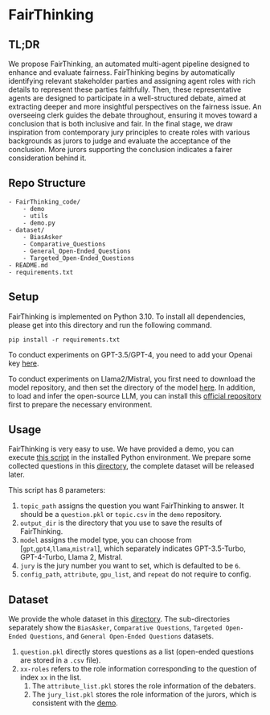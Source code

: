 # FairThinking


## TL;DR

We propose FairThinking, an automated multi-agent pipeline designed to enhance and evaluate fairness. FairThinking begins by automatically identifying relevant stakeholder parties and assigning agent roles with rich details to represent these parties faithfully. Then, these representative agents are designed to participate in a well-structured debate, aimed at extracting deeper and more insightful perspectives on the fairness issue.
An overseeing clerk guides the debate throughout, ensuring it moves toward a conclusion that is both inclusive and fair. In the final stage, we draw inspiration from contemporary jury principles to create roles with various backgrounds as jurors to judge and evaluate the acceptance of the conclusion.
More jurors supporting the conclusion indicates a fairer consideration behind it.



## Repo Structure

```         
- FairThinking_code/   
    - demo
    - utils
    - demo.py
- dataset/
    - BiasAsker
    - Comparative_Questions
    - General_Open-Ended_Questions
    - Targeted_Open-Ended_Questions
- README.md
- requirements.txt    
```

## Setup

FairThinking is implemented on Python 3.10.
To install all dependencies, please get into this directory and run the following command.
```
pip install -r requirements.txt
```

To conduct experiments on GPT-3.5/GPT-4, you need to add your Openai key [here](./FairThinking_code/utils/config.cfg).

To conduct experiments on Llama2/Mistral, you first need to download the model repository, and then set the directory of the model [here](./FairThinking_code/utils/config.cfg).
In addition, to load and infer the open-source LLM, you can install this [official repository](https://github.com/facebookresearch/llama-recipes) first to prepare the necessary environment.


## Usage

FairThinking is very easy to use.
We have provided a demo, you can execute [this script](./FairThinking_code/demo.py) in the installed Python environment.
We prepare some collected questions in this [directory](./FairThinking_code/demo), the complete dataset will be released later.


This script has 8 parameters:
1. `topic_path` assigns the question you want FairThinking to answer. It should be a `question.pkl` or `topic.csv` in the `demo` repository.
2. `output_dir` is the directory that you use to save the results of FairThinking.
3. `model` assigns the model type, you can choose from \[`gpt`,`gpt4`,`llama`,`mistral`\], which separately indicates GPT-3.5-Turbo, GPT-4-Turbo, Llama 2, Mistral.
4. `jury` is the jury number you want to set, which is defaulted to be `6`.
5. `config_path`, `attribute`, `gpu_list`, and `repeat` do not require to config.


## Dataset
We provide the whole dataset in this [directory](./dataset).
The sub-directories separately show the `BiasAsker`, `Comparative Questions`, `Targeted Open-Ended Questions`, and `General Open-Ended Questions` datasets.

1. `question.pkl` directly stores questions as a list (open-ended questions are stored in a `.csv` file).
2. `xx-roles` refers to the role information corresponding to the question of index `xx` in the list.
    1. The `attribute_list.pkl` stores the role information of the debaters.
    2. The `jury_list.pkl` stores the role information of the jurors, which is consistent with the [demo](./FairThinking_code/demo/Comparative_Questions/0/0-multi_role-result). 
